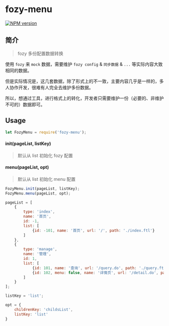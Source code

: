 # fozy-menu

[![NPM version][npm-image]][npm-url]

[npm-url]: https://www.npmjs.com/package/fozy-menu
[npm-image]: https://img.shields.io/npm/v/fozy-menu.svg

## 简介

> fozy 多份配置数据转换

使用 `fozy` 来 `mock` 数据，需要维护 `fozy config` & `同步数据` & `...` 等实际内容大致相同的数据。

但是实际情况是，这几套数据，除了形式上的不一致，主要内容几乎是一样的，多人协作开发，很难有人完全去维护多份数据。

所以，想通过工具，进行格式上的转化，开发者只需要维护一份（必要的、非维护不可的）数据即可。

## Usage

```javascript
let FozyMenu = require('fozy-menu');
```

#### init(pageList, listKey)
> 默认从 list 初始化 fozy 配置

####  menu(pageList, opt)
> 默认从 list 初始化 menu 配置

```javascript
FozyMenu.init(pageList, listKey);
FozyMenu.menu(pageList, opt);

pageList = [
    {
        type: 'index',
        name: '首页',
        id: -1,
        list: [
            {id: -101, name: '首页', url: '/', path: './index.ftl'}
        ]
    },
    {
        type: 'manage',
        name: '管理',
        id: 1,
        list: [
            {id: 101, name: '查询', url: '/query.do', path: './query.ftl'},
            {id: 102, menu: false, name: '详情页', url: '/detail.do', path: './detail.ftl'}
        ]
    }
];

listKey = 'list';

opt = {
    childrenKey: 'childsList',
    listKey: 'list'
}
```
